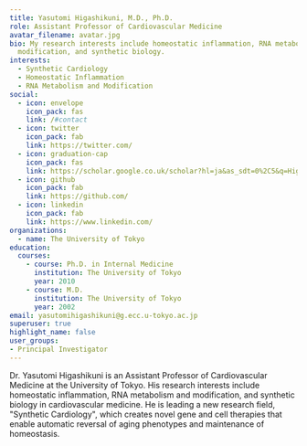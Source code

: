 ```yaml
---
title: Yasutomi Higashikuni, M.D., Ph.D.
role: Assistant Professor of Cardiovascular Medicine
avatar_filename: avatar.jpg
bio: My research interests include homeostatic inflammation, RNA metabolism and
  modification, and synthetic biology.
interests:
  - Synthetic Cardiology
  - Homeostatic Inflammation
  - RNA Metabolism and Modification
social:
  - icon: envelope
    icon_pack: fas
    link: /#contact
  - icon: twitter
    icon_pack: fab
    link: https://twitter.com/
  - icon: graduation-cap
    icon_pack: fas
    link: https://scholar.google.co.uk/scholar?hl=ja&as_sdt=0%2C5&q=Higashikuni+y&btnG=
  - icon: github
    icon_pack: fab
    link: https://github.com/
  - icon: linkedin
    icon_pack: fab
    link: https://www.linkedin.com/
organizations:
  - name: The University of Tokyo
education:
  courses:
    - course: Ph.D. in Internal Medicine
      institution: The University of Tokyo
      year: 2010
    - course: M.D.
      institution: The University of Tokyo
      year: 2002  
email: yasutomihigashikuni@g.ecc.u-tokyo.ac.jp
superuser: true
highlight_name: false
user_groups:
- Principal Investigator
---
```

Dr. Yasutomi Higashikuni is an Assistant Professor of Cardiovascular Medicine at the University of Tokyo. His research interests include homeostatic inflammation, RNA metabolism and modification, and synthetic biology in cardiovascular medicine. He is leading a new research field, "Synthetic Cardiology", which creates novel gene and cell therapies that enable automatic reversal of aging phenotypes and maintenance of homeostasis. 
